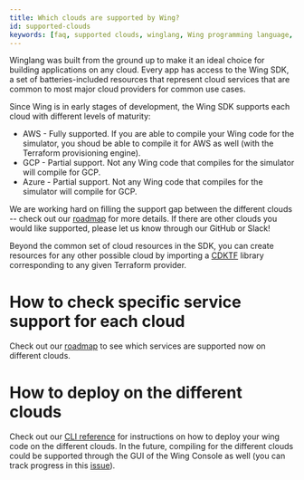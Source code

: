 ```yaml
---
title: Which clouds are supported by Wing?
id: supported-clouds
keywords: [faq, supported clouds, winglang, Wing programming language, Wing language, AWS, GCP, Azure]
---
```


Winglang was built from the ground up to make it an ideal choice for building applications on any cloud. Every app has access to the Wing SDK, a set of batteries-included resources that represent cloud services that are common to most major cloud providers for common use cases.

Since Wing is in early stages of development, the Wing SDK supports each cloud with different levels of maturity:
* AWS - Fully supported. If you are able to compile your Wing code for the simulator, you shoud be able to compile it for AWS as well (with the Terraform provisioning engine).
* GCP - Partial support. Not any Wing code that compiles for the simulator will compile for GCP. 
* Azure - Partial support. Not any Wing code that compiles for the simulator will compile for GCP. 

We are working hard on filling the support gap between the different clouds -- check out our [roadmap](https://docs.winglang.io/status#roadmap) for more details. If there are other clouds you would like supported, please let us know through our GitHub or Slack!

Beyond the common set of cloud resources in the SDK, you can create resources for any other possible cloud by importing a [CDKTF](https://github.com/hashicorp/terraform-cdk) library corresponding to any given Terraform provider.

# How to check specific service support for each cloud
Check out our [roadmap](https://docs.winglang.io/status#roadmap) to see which services are supported now on different clouds.

# How to deploy on the different clouds
Check out our [CLI reference](https://docs.winglang.io/reference/cli) for instructions on how to deploy your wing code on the different clouds.
In the future, compiling for the different clouds could be supported through the GUI of the Wing Console as well (you can track progress in this [issue](https://github.com/winglang/wing/issues/2051)).

